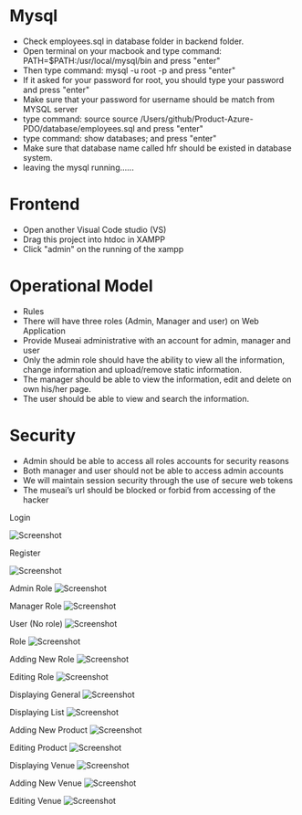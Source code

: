 # Mysql
- Check employees.sql in database folder in backend folder.
- Open terminal on your macbook and type command: PATH=$PATH:/usr/local/mysql/bin and press "enter"
- Then type command: mysql -u root -p and press "enter"
- If it asked for your password for root, you should type your password and press "enter"
- Make sure that your password for username should be match from MYSQL server
- type command: source source /Users/github/Product-Azure-PDO/database/employees.sql and press "enter"
- type command: show databases; and press "enter"
- Make sure that database name called hfr should be existed in database system.
- leaving the mysql running......


# Frontend 
- Open another Visual Code studio (VS)
- Drag this project into htdoc in XAMPP
- Click "admin" on the running of the xampp


# Operational Model
-	Rules
-	There will have three roles (Admin, Manager and user) on Web Application
-	Provide Museai administrative with an account for admin, manager and user
-	Only the admin role should have the ability to view all the information, change information and upload/remove static information.
-	The manager should be able to view the information, edit and delete on own his/her page.
-	The user should be able to view and search the information.

# Security
-	Admin should be able to access all roles accounts for security reasons
-	Both manager and user should not be able to access admin accounts
-	We will maintain session security through the use of secure web tokens
-	The museai’s url should be blocked or forbid from accessing of the hacker


Login

![Screenshot](https://github.com/ijc3093/Product-Azure-PDO/blob/master/Documents/Screen/login.PNG)


Register

![Screenshot](https://github.com/ijc3093/Product-Azure-PDO/blob/master/Documents/Screen/register_data.PNG)


Admin Role
![Screenshot](https://github.com/ijc3093/Product-Azure-PDO/blob/master/Documents/Screen/admin.PNG)


Manager Role
![Screenshot](https://github.com/ijc3093/Product-Azure-PDO/blob/master/Documents/Screen/manager.PNG)


User (No role)
![Screenshot](https://github.com/ijc3093/Product-Azure-PDO/blob/master/Documents/Screen/attendee.PNG)


Role
![Screenshot](https://github.com/ijc3093/Product-Azure-PDO/blob/master/Documents/Screen/role.PNG)


Adding New Role
![Screenshot](https://github.com/ijc3093/Product-Azure-PDO/blob/master/Documents/Screen/insert_user.PNG)


Editing Role
![Screenshot](https://github.com/ijc3093/Product-Azure-PDO/blob/master/Documents/Screen/edit_user.PNG)


Displaying General
![Screenshot](https://github.com/ijc3093/Product-Azure-PDO/blob/master/Documents/Screen/general.PNG)


Displaying List
![Screenshot](https://github.com/ijc3093/Product-Azure-PDO/blob/master/Documents/Screen/list.PNG)


Adding New Product
![Screenshot](https://github.com/ijc3093/Product-Azure-PDO/blob/master/Documents/Screen/insert_product.PNG)


Editing Product
![Screenshot](https://github.com/ijc3093/Product-Azure-PDO/blob/master/Documents/Screen/edit_product.PNG)


Displaying Venue
![Screenshot](https://github.com/ijc3093/Product-Azure-PDO/blob/master/Documents/Screen/venue.PNG)


Adding New Venue
![Screenshot](https://github.com/ijc3093/Product-Azure-PDO/blob/master/Documents/Screen/insert_venue.PNG)


Editing Venue
![Screenshot](https://github.com/ijc3093/Product-Azure-PDO/blob/master/Documents/Screen/edit_venue.PNG)




